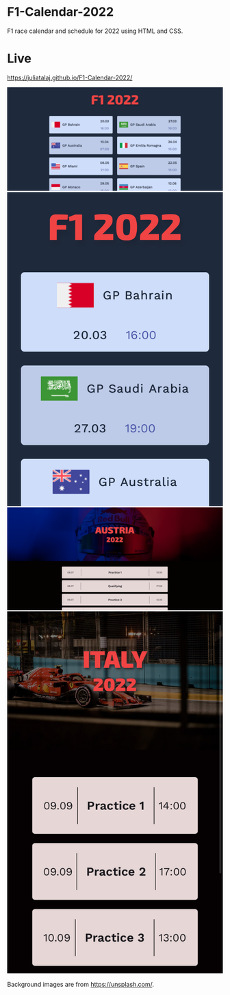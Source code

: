 # F1-Calendar-2022
F1 race calendar and schedule for 2022 using HTML and CSS. 

# Live
https://juliatalaj.github.io/F1-Calendar-2022/

![screenshot of main page - desktop](screenshots/mainPage.png)
![screenshot of main page - mobile](screenshots/mainPageMobile.jpg)
![screenshot of schedule page](screenshots/schedule.png)
![screenshot of schedule page - mobile](screenshots/scheduleMobile.jpg)


Background images are from https://unsplash.com/.
